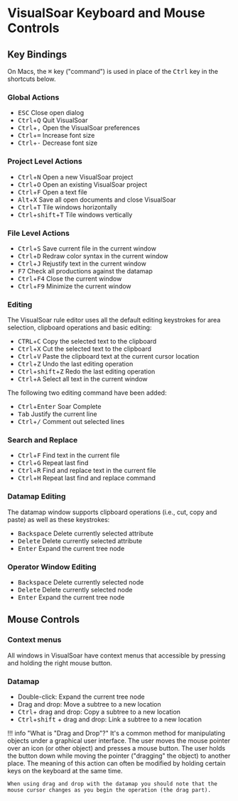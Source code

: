 # VisualSoar Keyboard and Mouse Controls

## Key Bindings

On Macs, the <kbd>⌘</kbd> key ("command") is used in place of the <kbd>Ctrl</kbd>
key in the shortcuts below.

### Global Actions

*  <kbd>ESC</kbd> Close open dialog
*  <kbd>Ctrl</kbd>+<kbd>Q</kbd> Quit VisualSoar
*  <kbd>Ctrl</kbd>+<kbd>,</kbd> Open the VisualSoar preferences
*  <kbd>Ctrl</kbd>+<kbd>=</kbd> Increase font size
*  <kbd>Ctrl</kbd>+<kbd>-</kbd> Decrease font size

### Project Level Actions

*   <kbd>Ctrl</kbd>+<kbd>N</kbd> Open a new VisualSoar project
*   <kbd>Ctrl</kbd>+<kbd>O</kbd> Open an existing VisualSoar project
*   <kbd>Ctrl</kbd>+<kbd>F</kbd> Open a text file
*   <kbd>Alt</kbd>+<kbd>X</kbd> Save all open documents and close VisualSoar
*   <kbd>Ctrl</kbd>+<kbd>T</kbd> Tile windows horizontally
*   <kbd>Ctrl</kbd>+<kbd>shift</kbd>+<kbd>T</kbd> Tile windows vertically

### File Level Actions

*   <kbd>Ctrl</kbd>+<kbd>S</kbd> Save current file in the current window
*   <kbd>Ctrl</kbd>+<kbd>D</kbd> Redraw color syntax in the current window
*   <kbd>Ctrl</kbd>+<kbd>J</kbd> Rejustify text in the current window
*   <kbd>F7</kbd> Check all productions against the datamap
*   <kbd>Ctrl</kbd>+<kbd>F4</kbd> Close the current window
*   <kbd>Ctrl</kbd>+<kbd>F9</kbd> Minimize the current window

### Editing

The VisualSoar rule editor uses all the default editing keystrokes
for area selection, clipboard operations and basic editing:

* <kbd>CTRL</kbd>+<kbd>C</kbd> Copy the selected text to the clipboard
* <kbd>Ctrl</kbd>+<kbd>X</kbd> Cut the selected text to the clipboard
* <kbd>Ctrl</kbd>+<kbd>V</kbd> Paste the clipboard text at the current cursor location
* <kbd>Ctrl</kbd>+<kbd>Z</kbd> Undo the last editing operation
* <kbd>Ctrl</kbd>+<kbd>shift</kbd>+<kbd>Z</kbd> Redo the last editing operation
* <kbd>Ctrl</kbd>+<kbd>A</kbd> Select all text in the current window

The following two editing command have been added:

*   <kbd>Ctrl</kbd>+<kbd>Enter</kbd> Soar Complete
*   <kbd>Tab</kbd> Justify the current line
*   <kbd>Ctrl</kbd>+<kbd>/</kbd> Comment out selected lines

### Search and Replace

*   <kbd>Ctrl</kbd>+<kbd>F</kbd> Find text in the current file
*   <kbd>Ctrl</kbd>+<kbd>G</kbd> Repeat last find
*   <kbd>Ctrl</kbd>+<kbd>R</kbd> Find and replace text in the current file
*   <kbd>Ctrl</kbd>+<kbd>H</kbd> Repeat last find and replace command

### Datamap Editing

The datamap window supports clipboard operations (i.e., cut, copy
and paste) as well as these keystrokes:

*   <kbd>Backspace</kbd> Delete currently selected attribute
*   <kbd>Delete</kbd> Delete currently selected attribute
*   <kbd>Enter</kbd> Expand the current tree node

### Operator Window Editing

*   <kbd>Backspace</kbd> Delete currently selected node
*   <kbd>Delete</kbd> Delete currently selected node
*   <kbd>Enter</kbd> Expand the current tree node

## Mouse Controls

### Context menus

All windows in VisualSoar have context menus that
accessible by pressing and holding the right mouse
button.

### Datamap

*   Double-click: Expand the current tree node
*   Drag and drop: Move a subtree to a new location
*   <kbd>Ctrl</kbd>+ drag and drop: Copy a subtree to a new location
*   <kbd>Ctrl</kbd>+<kbd>shift</kbd> + drag and drop: Link a subtree to a new location

!!! info "What is "Drag and Drop"?"
    It's a common method for manipulating objects under a graphical user
    interface. The user moves the mouse pointer over an icon (or other
    object) and presses a mouse button. The user holds the button down
    while moving the pointer ("dragging" the object) to another place.
    The meaning of this action can often be modified by holding certain
    keys on the keyboard at the same time.

    When using drag and drop with the datamap you should note that the
    mouse cursor changes as you begin the operation (the drag part).
